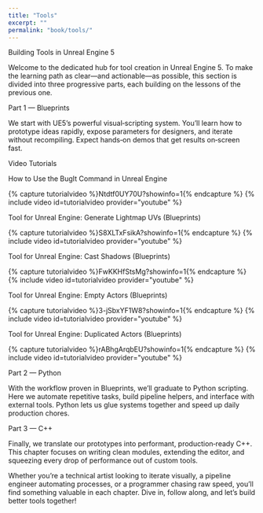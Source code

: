 ```yaml
---
title: "Tools"
excerpt: ""
permalink: "book/tools/"
---
```


Building Tools in Unreal Engine 5

Welcome to the dedicated hub for tool creation in Unreal Engine 5. To make the learning path as clear—and actionable—as possible, this section is divided into three progressive parts, each building on the lessons of the previous one.

Part 1 — Blueprints

We start with UE5’s powerful visual‑scripting system. You’ll learn how to prototype ideas rapidly, expose parameters for designers, and iterate without recompiling. Expect hands‑on demos that get results on‑screen fast.

Video Tutorials

How to Use the BugIt Command in Unreal Engine

{% capture tutorialvideo %}Ntdtf0UY70U?showinfo=1{% endcapture %}
{% include video id=tutorialvideo provider="youtube" %}

Tool for Unreal Engine: Generate Lightmap UVs (Blueprints)

{% capture tutorialvideo %}S8XLTxFsikA?showinfo=1{% endcapture %}
{% include video id=tutorialvideo provider="youtube" %}

Tool for Unreal Engine: Cast Shadows (Blueprints)

{% capture tutorialvideo %}FwKKHfStsMg?showinfo=1{% endcapture %}
{% include video id=tutorialvideo provider="youtube" %}

Tool for Unreal Engine: Empty Actors (Blueprints)

{% capture tutorialvideo %}3-jSbxYF1W8?showinfo=1{% endcapture %}
{% include video id=tutorialvideo provider="youtube" %}

Tool for Unreal Engine: Duplicated Actors (Blueprints)

{% capture tutorialvideo %}rABhgArqbEU?showinfo=1{% endcapture %}
{% include video id=tutorialvideo provider="youtube" %}


Part 2 — Python

With the workflow proven in Blueprints, we’ll graduate to Python scripting. Here we automate repetitive tasks, build pipeline helpers, and interface with external tools. Python lets us glue systems together and speed up daily production chores.

Part 3 — C++

Finally, we translate our prototypes into performant, production‑ready C++. This chapter focuses on writing clean modules, extending the editor, and squeezing every drop of performance out of custom tools.

Whether you’re a technical artist looking to iterate visually, a pipeline engineer automating processes, or a programmer chasing raw speed, you’ll find something valuable in each chapter. Dive in, follow along, and let’s build better tools together!